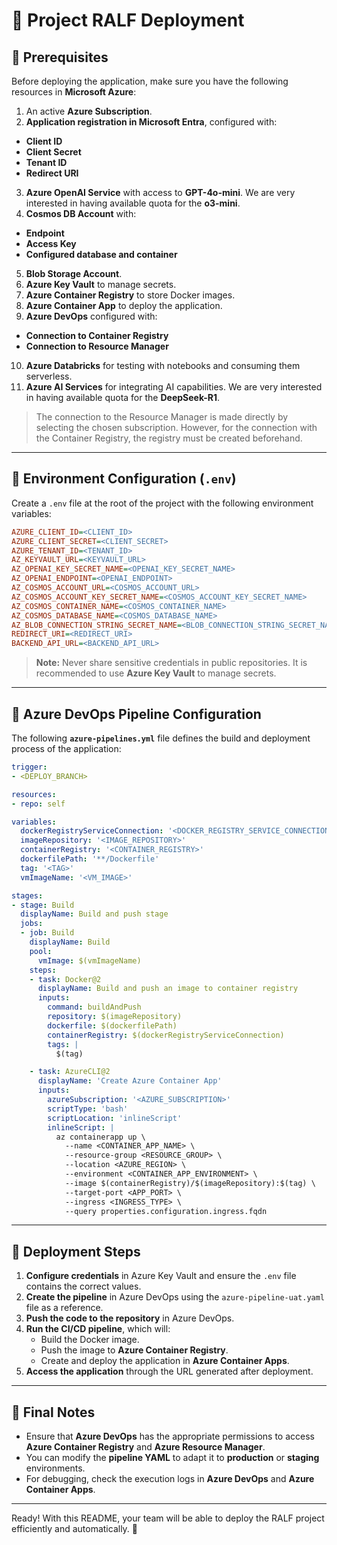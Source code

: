 # 🚀 Project RALF Deployment

## 📌 Prerequisites
Before deploying the application, make sure you have the following resources in **Microsoft Azure**:
1. An active **Azure Subscription**.
2. **Application registration in Microsoft Entra**, configured with:
  - **Client ID**
  - **Client Secret**
  - **Tenant ID**
  - **Redirect URI**
3. **Azure OpenAI Service** with access to **GPT-4o-mini**.
We are very interested in having available quota for the **o3-mini**.
4. **Cosmos DB Account** with:
  - **Endpoint**
  - **Access Key**
  - **Configured database and container**
5. **Blob Storage Account**.
6. **Azure Key Vault** to manage secrets.
7. **Azure Container Registry** to store Docker images.
8. **Azure Container App** to deploy the application.
9. **Azure DevOps** configured with:
  - **Connection to Container Registry**
  - **Connection to Resource Manager**
10. **Azure Databricks** for testing with notebooks and consuming them serverless.
11. **Azure AI Services** for integrating AI capabilities.
We are very interested in having available quota for the **DeepSeek-R1**.
  > The connection to the Resource Manager is made directly by selecting the chosen subscription. However, for the connection with the Container Registry, the registry must be created beforehand.

---

## 📄 Environment Configuration (`.env`)
Create a `.env` file at the root of the project with the following environment variables:

```ini
AZURE_CLIENT_ID=<CLIENT_ID>
AZURE_CLIENT_SECRET=<CLIENT_SECRET>
AZURE_TENANT_ID=<TENANT_ID>
AZ_KEYVAULT_URL=<KEYVAULT_URL>
AZ_OPENAI_KEY_SECRET_NAME=<OPENAI_KEY_SECRET_NAME>
AZ_OPENAI_ENDPOINT=<OPENAI_ENDPOINT>
AZ_COSMOS_ACCOUNT_URL=<COSMOS_ACCOUNT_URL>
AZ_COSMOS_ACCOUNT_KEY_SECRET_NAME=<COSMOS_ACCOUNT_KEY_SECRET_NAME>
AZ_COSMOS_CONTAINER_NAME=<COSMOS_CONTAINER_NAME>
AZ_COSMOS_DATABASE_NAME=<COSMOS_DATABASE_NAME>
AZ_BLOB_CONNECTION_STRING_SECRET_NAME=<BLOB_CONNECTION_STRING_SECRET_NAME>
REDIRECT_URI=<REDIRECT_URI>
BACKEND_API_URL=<BACKEND_API_URL>
```

> **Note:** Never share sensitive credentials in public repositories. It is recommended to use **Azure Key Vault** to manage secrets.

---

## 📌 Azure DevOps Pipeline Configuration
The following **`azure-pipelines.yml`** file defines the build and deployment process of the application:

```yaml
trigger:
- <DEPLOY_BRANCH>

resources:
- repo: self

variables:
  dockerRegistryServiceConnection: '<DOCKER_REGISTRY_SERVICE_CONNECTION>'
  imageRepository: '<IMAGE_REPOSITORY>'
  containerRegistry: '<CONTAINER_REGISTRY>'
  dockerfilePath: '**/Dockerfile'
  tag: '<TAG>'
  vmImageName: '<VM_IMAGE>'

stages:
- stage: Build
  displayName: Build and push stage
  jobs:
  - job: Build
    displayName: Build
    pool:
      vmImage: $(vmImageName)
    steps:
    - task: Docker@2
      displayName: Build and push an image to container registry
      inputs:
        command: buildAndPush
        repository: $(imageRepository)
        dockerfile: $(dockerfilePath)
        containerRegistry: $(dockerRegistryServiceConnection)
        tags: |
          $(tag)

    - task: AzureCLI@2
      displayName: 'Create Azure Container App'
      inputs:
        azureSubscription: '<AZURE_SUBSCRIPTION>'
        scriptType: 'bash'
        scriptLocation: 'inlineScript'
        inlineScript: |
          az containerapp up \
            --name <CONTAINER_APP_NAME> \
            --resource-group <RESOURCE_GROUP> \
            --location <AZURE_REGION> \
            --environment <CONTAINER_APP_ENVIRONMENT> \
            --image $(containerRegistry)/$(imageRepository):$(tag) \
            --target-port <APP_PORT> \
            --ingress <INGRESS_TYPE> \
            --query properties.configuration.ingress.fqdn
```

---

## 🚀 Deployment Steps
1. **Configure credentials** in Azure Key Vault and ensure the `.env` file contains the correct values.
2. **Create the pipeline** in Azure DevOps using the `azure-pipeline-uat.yaml` file as a reference.
3. **Push the code to the repository** in Azure DevOps.
4. **Run the CI/CD pipeline**, which will:
    - Build the Docker image.
    - Push the image to **Azure Container Registry**.
    - Create and deploy the application in **Azure Container Apps**.
5. **Access the application** through the URL generated after deployment.

---

## 📌 Final Notes
- Ensure that **Azure DevOps** has the appropriate permissions to access **Azure Container Registry** and **Azure Resource Manager**.
- You can modify the **pipeline YAML** to adapt it to **production** or **staging** environments.
- For debugging, check the execution logs in **Azure DevOps** and **Azure Container Apps**.

---

Ready! With this README, your team will be able to deploy the RALF project efficiently and automatically. 🚀